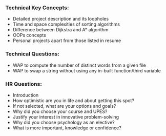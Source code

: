 ### **Technical Key Concepts:**

- Detailed project description and its loopholes
- Time and space complexities of sorting algorithms
- Difference between Dijkstra and A* algorithm
- OOPs concepts
- Personal projects apart from those listed in resume

### **Technical Questions:**

- WAP to compute the number of distinct words from a given file
- WAP to swap a string without using any in-built function/third variable

### **HR Questions:**

- Introduction
- How optimistic are you in life and about getting this spot?
- If not selected, what are your options and goals?
- Why did you choose your course and UPES?
- Justify your interest in innovative problem-solving
- Why did you choose psychology as an elective?
- What is more important, knowledge or confidence?
